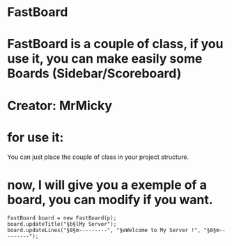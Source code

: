 # FastBoard
# FastBoard is a couple of class, if you use it, you can make easily some Boards (Sidebar/Scoreboard)
# Creator: MrMicky

# for use it:

You can just place the couple of class in your project structure.

# now, I will give you a exemple of a board, you can modify if you want.

    FastBoard board = new FastBoard(p);
    board.updateTitle("§b§lMy Server");
    board.updateLines("§8§m---------", "§eWelcome to My Server !", "§8§m---------");
